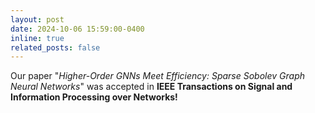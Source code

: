 ```yaml
---
layout: post
date: 2024-10-06 15:59:00-0400
inline: true
related_posts: false
---
```


Our paper "*Higher-Order GNNs Meet Efficiency: Sparse Sobolev Graph Neural Networks*" was accepted in **IEEE Transactions on Signal and Information Processing over Networks!**